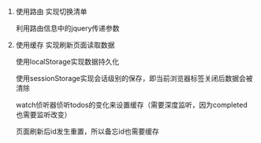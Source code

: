 1. 使用路由 实现切换清单

	利用路由信息中的jquery传递参数

2. 使用缓存 实现刷新页面读取数据

	使用localStorage实现数据持久化

	使用sessionStorage实现会话级别的保存，即当前浏览器标签关闭后数据会被清除

	watch侦听器侦听todos的变化来设置缓存（需要深度监听，因为completed也需要监听改变）

	页面刷新后id发生重置，所以备忘id也需要缓存

